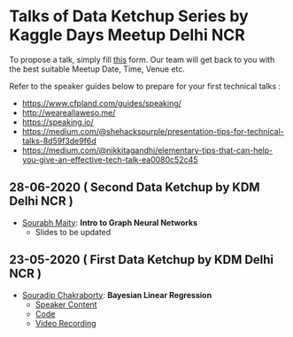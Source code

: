 # Talks of Data Ketchup Series by Kaggle Days Meetup Delhi NCR
 
To propose a talk, simply fill [this](https://docs.google.com/forms/d/e/1FAIpQLSeN2qC26qq7BkBMhWz6lbr3_p5t0tHgJkdXffcMJaTCKggT0w/viewform) form. Our team will get back to you with the best suitable Meetup Date, Time, Venue etc.

Refer to the speaker guides below to prepare for your first technical talks :
- https://www.cfpland.com/guides/speaking/
- http://weareallaweso.me/
- https://speaking.io/
- https://medium.com/@shehackspurple/presentation-tips-for-technical-talks-8d59f3de9f6d
- https://medium.com/@nikkitagandhi/elementary-tips-that-can-help-you-give-an-effective-tech-talk-ea0080c52c45

## 28-06-2020 ( Second Data Ketchup by KDM Delhi NCR )

* [Sourabh Maity](https://www.linkedin.com/in/sourabhmaity/): **Intro to Graph Neural Networks** 
    * Slides to be updated
    
## 23-05-2020 ( First Data Ketchup by KDM Delhi NCR )

* [Souradip Chakraborty](https://www.linkedin.com/in/souradip-chakraborty/): **Bayesian Linear Regression** 
    * [Speaker Content](https://medium.com/@souradip_chak/bayesian-thinking-estimating-posterior-distribution-for-linear-regression-data-ketchup-2f50a597eb06) 
    * [Code](https://github.com/souradip-chakraborty/Soura_Codes/tree/master/Bayesian%20Thinking%20%40%20Data%20Ketchup%20%231%7C%7CKaggle%20Meetup)
    * [Video Recording](https://drive.google.com/open?id=1JVL60wUTlyPJRaxlKakDwxU_grCVOPaD)
